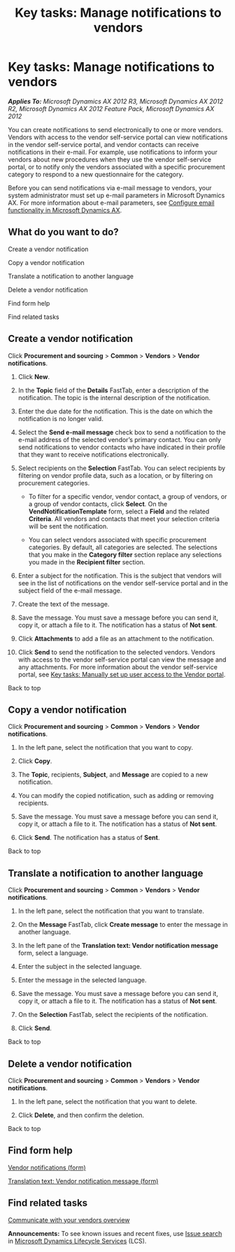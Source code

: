 ﻿---
title: 'Key tasks: Manage notifications to vendors'
TOCTitle: 'Key tasks: Manage notifications to vendors'
ms:assetid: aa34282a-d7b7-4067-a795-c13c4aacda77
ms:mtpsurl: https://technet.microsoft.com/en-us/library/Hh242691(v=AX.60)
ms:contentKeyID: 36058901
ms.date: 04/18/2014
mtps_version: v=AX.60
---

# Key tasks: Manage notifications to vendors 


_**Applies To:** Microsoft Dynamics AX 2012 R3, Microsoft Dynamics AX 2012 R2, Microsoft Dynamics AX 2012 Feature Pack, Microsoft Dynamics AX 2012_

You can create notifications to send electronically to one or more vendors. Vendors with access to the vendor self-service portal can view notifications in the vendor self-service portal, and vendor contacts can receive notifications in their e-mail. For example, use notifications to inform your vendors about new procedures when they use the vendor self-service portal, or to notify only the vendors associated with a specific procurement category to respond to a new questionnaire for the category.

Before you can send notifications via e-mail message to vendors, your system administrator must set up e-mail parameters in Microsoft Dynamics AX. For more information about e-mail parameters, see [Configure email functionality in Microsoft Dynamics AX](configure-email-functionality-in-microsoft-dynamics-ax.md).

## What do you want to do?

Create a vendor notification

Copy a vendor notification

Translate a notification to another language

Delete a vendor notification

Find form help

Find related tasks

## Create a vendor notification

Click **Procurement and sourcing** \> **Common** \> **Vendors** \> **Vendor notifications**.

1.  Click **New**.

2.  In the **Topic** field of the **Details** FastTab, enter a description of the notification. The topic is the internal description of the notification.

3.  Enter the due date for the notification. This is the date on which the notification is no longer valid.

4.  Select the **Send e-mail message** check box to send a notification to the e-mail address of the selected vendor’s primary contact. You can only send notifications to vendor contacts who have indicated in their profile that they want to receive notifications electronically.

5.  Select recipients on the **Selection** FastTab. You can select recipients by filtering on vendor profile data, such as a location, or by filtering on procurement categories.
    
      - To filter for a specific vendor, vendor contact, a group of vendors, or a group of vendor contacts, click **Select**. On the **VendNotificationTemplate** form, select a **Field** and the related **Criteria**. All vendors and contacts that meet your selection criteria will be sent the notification.
    
      - You can select vendors associated with specific procurement categories. By default, all categories are selected. The selections that you make in the **Category filter** section replace any selections you made in the **Recipient filter** section.

6.  Enter a subject for the notification. This is the subject that vendors will see in the list of notifications on the vendor self-service portal and in the subject field of the e-mail message.

7.  Create the text of the message.

8.  Save the message. You must save a message before you can send it, copy it, or attach a file to it. The notification has a status of **Not sent**.

9.  Click **Attachments** to add a file as an attachment to the notification.

10. Click **Send** to send the notification to the selected vendors. Vendors with access to the vendor self-service portal can view the message and any attachments. For more information about the vendor self-service portal, see [Key tasks: Manually set up user access to the Vendor portal](key-tasks-manually-set-up-user-access-to-the-vendor-portal.md).

Back to top

## Copy a vendor notification

Click **Procurement and sourcing** \> **Common** \> **Vendors** \> **Vendor notifications**.

1.  In the left pane, select the notification that you want to copy.

2.  Click **Copy**.

3.  The **Topic**, recipients, **Subject**, and **Message** are copied to a new notification.

4.  You can modify the copied notification, such as adding or removing recipients.

5.  Save the message. You must save a message before you can send it, copy it, or attach a file to it. The notification has a status of **Not sent**.

6.  Click **Send**. The notification has a status of **Sent**.

Back to top

## Translate a notification to another language

Click **Procurement and sourcing** \> **Common** \> **Vendors** \> **Vendor notifications**.

1.  In the left pane, select the notification that you want to translate.

2.  On the **Message** FastTab, click **Create message** to enter the message in another language.

3.  In the left pane of the **Translation text: Vendor notification message** form, select a language.

4.  Enter the subject in the selected language.

5.  Enter the message in the selected language.

6.  Save the message. You must save a message before you can send it, copy it, or attach a file to it. The notification has a status of **Not sent**.

7.  On the **Selection** FastTab, select the recipients of the notification.

8.  Click **Send**.

Back to top

## Delete a vendor notification

Click **Procurement and sourcing** \> **Common** \> **Vendors** \> **Vendor notifications**.

1.  In the left pane, select the notification that you want to delete.

2.  Click **Delete**, and then confirm the deletion.

Back to top

## Find form help

[Vendor notifications (form)](https://technet.microsoft.com/en-us/library/hh242813\(v=ax.60\))

[Translation text: Vendor notification message (form)](https://technet.microsoft.com/en-us/library/hh227658\(v=ax.60\))

## Find related tasks

[Communicate with your vendors overview](communicate-with-your-vendors-overview.md)

  
**Announcements:** To see known issues and recent fixes, use [Issue search](http://go.microsoft.com/fwlink/?linkid=389258) in [Microsoft Dynamics Lifecycle Services](http://go.microsoft.com/fwlink/?linkid=306505) (LCS).

